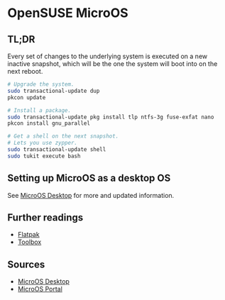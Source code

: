 # OpenSUSE MicroOS

## TL;DR

Every set of changes to the underlying system is executed on a new inactive snapshot, which will be the one the system will boot into on the next reboot.

```sh
# Upgrade the system.
sudo transactional-update dup
pkcon update

# Install a package.
sudo transactional-update pkg install tlp ntfs-3g fuse-exfat nano
pkcon install gnu_parallel

# Get a shell on the next snapshot.
# Lets you use zypper.
sudo transactional-update shell
sudo tukit execute bash
```

## Setting up MicroOS as a desktop OS

See [MicroOS Desktop] for more and updated information.

## Further readings

- [Flatpak]
- [Toolbox]

[flatpak]: flatpak.md
[toolbox]: toolbox.md

## Sources

- [MicroOS Desktop]
- [MicroOS Portal]

[microos desktop]: https://opensuse.github.io/openSUSE-docs-revamped-temp/microos_getting_started/
[microos portal]: https://en.opensuse.org/Portal:MicroOS
